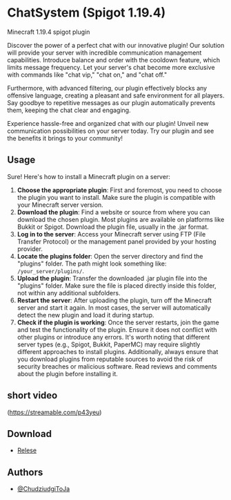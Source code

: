 # ChatSystem (Spigot 1.19.4)
Minecraft 1.19.4 spigot plugin

Discover the power of a perfect chat with our innovative plugin! Our solution will provide your server with incredible communication management capabilities. Introduce balance and order with the cooldown feature, which limits message frequency. Let your server's chat become more exclusive with commands like "chat vip," "chat on," and "chat off."

Furthermore, with advanced filtering, our plugin effectively blocks any offensive language, creating a pleasant and safe environment for all players. Say goodbye to repetitive messages as our plugin automatically prevents them, keeping the chat clear and engaging.

Experience hassle-free and organized chat with our plugin! Unveil new communication possibilities on your server today. Try our plugin and see the benefits it brings to your community!

## Usage

Sure! Here's how to install a Minecraft plugin on a server:

1. **Choose the appropriate plugin**: First and foremost, you need to choose the plugin you want to install. Make sure the plugin is compatible with your Minecraft server version.
2. **Download the plugin**: Find a website or source from where you can download the chosen plugin. Most plugins are available on platforms like Bukkit or Spigot. Download the plugin file, usually in the .jar format.
3. **Log in to the server**: Access your Minecraft server using FTP (File Transfer Protocol) or the management panel provided by your hosting provider.
4. **Locate the plugins folder**: Open the server directory and find the "plugins" folder. The path might look something like: `/your_server/plugins/`.
5. **Upload the plugin**: Transfer the downloaded .jar plugin file into the "plugins" folder. Make sure the file is placed directly inside this folder, not within any additional subfolders.
6. **Restart the server**: After uploading the plugin, turn off the Minecraft server and start it again. In most cases, the server will automatically detect the new plugin and load it during startup.
7. **Check if the plugin is working**: Once the server restarts, join the game and test the functionality of the plugin. Ensure it does not conflict with other plugins or introduce any errors.
It's worth noting that different server types (e.g., Spigot, Bukkit, PaperMC) may require slightly different approaches to install plugins. Additionally, always ensure that you download plugins from reputable sources to avoid the risk of security breaches or malicious software. Read reviews and comments about the plugin before installing it.

## short video
(https://streamable.com/p43yeu)
## Download
  - [Relese]([https://awesomeopensource.com/project/elangosundar/awesome-README-templates](https://github.com/ChudziudgiToJa/ChatSystem/releases/download/plugin/ChatSystem-0.1.jar)https://github.com/ChudziudgiToJa/ChatSystem/releases/download/plugin/ChatSystem-0.1.jar)

## Authors

- [@ChudziudgiToJa](https://www.github.com/ChudziudgiToja)
